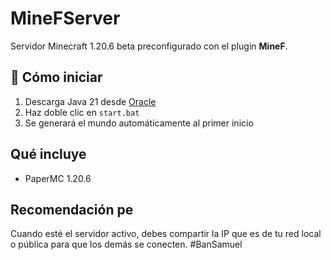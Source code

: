 # MineFServer

Servidor Minecraft 1.20.6 beta preconfigurado con el plugin **MineF**.

## 🚀 Cómo iniciar

1. Descarga Java 21 desde [Oracle](https://www.oracle.com/java/technologies/javase/jdk21-archive-downloads.html)
2. Haz doble clic en `start.bat`
3. Se generará el mundo automáticamente al primer inicio

## Qué incluye

- PaperMC 1.20.6

## Recomendación pe

Cuando esté el servidor activo, debes compartir la IP que es de tu red local o pública para que los demás se conecten. #BanSamuel